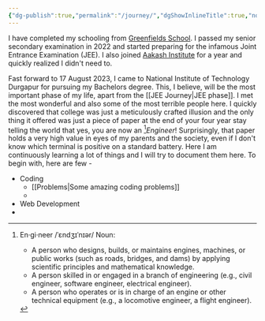 ```yaml
---
{"dg-publish":true,"permalink":"/journey/","dgShowInlineTitle":true,"noteIcon":"3"}
---
```


I have completed my schooling from [Greenfields School](https://greenfieldsschool.org.in/). I passed my senior secondary examination in 2022 and started preparing for the infamous Joint Entrance Examination (JEE). I also joined [Aakash Institute](https://www.aakash.ac.in/) for a year and quickly realized I didn't need to. 

Fast forward to 17 August 2023, I came to National Institute of Technology Durgapur for pursuing my Bachelors degree. This, I believe, will be the most important phase of my life, apart from the [[JEE Journey\|JEE phase]]. I met the most wonderful and also some of the most terrible people here. 
I quickly discovered that college was just a meticulously crafted illusion and the only thing it offered was just a piece of paper at the end of your four year stay telling the world that yes, you are now an [^1]*Engineer*! Surprisingly, that paper holds a very high value in eyes of my parents and the society, even if I don't know which terminal is positive on a standard battery.
Here I am continuously learning a lot of things and I will try to document them here. To begin with, here are few - 

- Coding
	- [[Problems\|Some amazing coding problems]]
	- 
- Web Development
- 

[^1]: En·gi·neer /ˈɛndʒɪˈnɪər/
	Noun:
	- A person who designs, builds, or maintains engines, machines, or public works (such as roads, bridges, and dams) by applying scientific principles and mathematical knowledge.
	- A person skilled in or engaged in a branch of engineering (e.g., civil engineer, software engineer, electrical engineer).
	- A person who operates or is in charge of an engine or other technical equipment (e.g., a locomotive engineer, a flight engineer).
